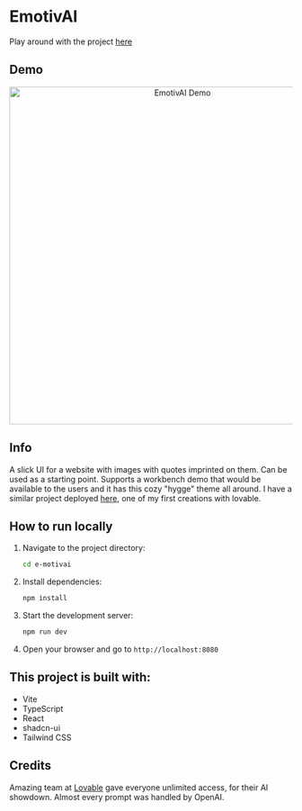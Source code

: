 # EmotivAI
Play around with the project [here](https://e-motivai.lovable.app)

## Demo
<div align="center">
  <img src="https://github.com/user-attachments/assets/2068efc2-5f82-4ac6-ae7c-9a22fd0b5cce" width="600" alt="EmotivAI Demo">
</div>

## Info
A slick UI for a website with images with quotes imprinted on them. Can be used as a starting point. Supports a workbench demo that would be available to the users and it has this cozy "hygge" theme all around. I have a similar project deployed [here](https://www.melpogram.com), one of my first creations with lovable.

## How to run locally

1. Navigate to the project directory:
   ```bash
   cd e-motivai
   ```

2. Install dependencies:
   ```bash
   npm install
   ```

3. Start the development server:
   ```bash
   npm run dev
   ```

4. Open your browser and go to `http://localhost:8080`

## This project is built with:

- Vite
- TypeScript
- React
- shadcn-ui
- Tailwind CSS

## Credits

Amazing team at [Lovable](https://www.lovable.dev) gave everyone unlimited access, for their AI showdown. Almost every prompt was handled by OpenAI.
